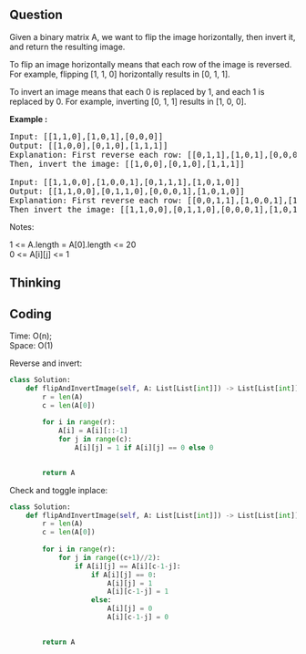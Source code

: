 ## Question
Given a binary matrix A, we want to flip the image horizontally, then invert it, and return the resulting image.<br>

To flip an image horizontally means that each row of the image is reversed.  For example, flipping [1, 1, 0] horizontally results in [0, 1, 1].<br>

To invert an image means that each 0 is replaced by 1, and each 1 is replaced by 0. For example, inverting [0, 1, 1] results in [1, 0, 0].

**Example :**   
<pre>
Input: [[1,1,0],[1,0,1],[0,0,0]]
Output: [[1,0,0],[0,1,0],[1,1,1]]
Explanation: First reverse each row: [[0,1,1],[1,0,1],[0,0,0]].
Then, invert the image: [[1,0,0],[0,1,0],[1,1,1]]

Input: [[1,1,0,0],[1,0,0,1],[0,1,1,1],[1,0,1,0]]
Output: [[1,1,0,0],[0,1,1,0],[0,0,0,1],[1,0,1,0]]
Explanation: First reverse each row: [[0,0,1,1],[1,0,0,1],[1,1,1,0],[0,1,0,1]].
Then invert the image: [[1,1,0,0],[0,1,1,0],[0,0,0,1],[1,0,1,0]]
</pre>

Notes:<br>

1 <= A.length = A[0].length <= 20<br>
0 <= A[i][j] <= 1

## Thinking


## Coding
Time: O(n); </br>
Space: O(1)<br>

Reverse and invert:
```python
class Solution:
    def flipAndInvertImage(self, A: List[List[int]]) -> List[List[int]]:
        r = len(A)
        c = len(A[0])
        
        for i in range(r):
            A[i] = A[i][::-1]
            for j in range(c):
                A[i][j] = 1 if A[i][j] == 0 else 0 

            
        return A
```


Check and toggle inplace:
```python
class Solution:
    def flipAndInvertImage(self, A: List[List[int]]) -> List[List[int]]:
        r = len(A)
        c = len(A[0])
        
        for i in range(r):
            for j in range((c+1)//2):
                if A[i][j] == A[i][c-1-j]:
                    if A[i][j] == 0:
                        A[i][j] = 1
                        A[i][c-1-j] = 1
                    else:
                        A[i][j] = 0
                        A[i][c-1-j] = 0

            
        return A
```



